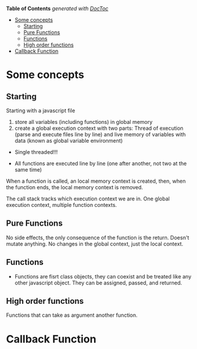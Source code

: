 <!-- START doctoc generated TOC please keep comment here to allow auto update -->
<!-- DON'T EDIT THIS SECTION, INSTEAD RE-RUN doctoc TO UPDATE -->
**Table of Contents**  *generated with [DocToc](https://github.com/thlorenz/doctoc)*

- [Some concepts](#some-concepts)
  - [Starting](#starting)
  - [Pure Functions](#pure-functions)
  - [Functions](#functions)
  - [High order functions](#high-order-functions)
- [Callback Function](#callback-function)

<!-- END doctoc generated TOC please keep comment here to allow auto update -->

# Some concepts

## Starting

Starting with a javascript file

1. store all variables (including functions) in global memory
2. create a global execution context with two parts: Thread of execution (parse and execute files line by line) and live memory of variables with data (known as global variable environment)

- Single threaded!!!

- All functions are executed line by line (one after another, not two at the same time)

When a function is called, an local memory context is created, then, when the function ends, the local memory context is removed.

The call stack tracks which execution context we are in. One global execution context, multiple function contexts.


## Pure Functions

No side effects, the only consequence of the function is the return. Doesn't mutate anything. No changes in the global context, just the local context.

## Functions

- Functions are fisrt class objects, they can coexist and be treated like any other javascript object. They can be assigned, passed, and returned.


## High order functions

Functions that can take as argument another function.

# Callback Function

